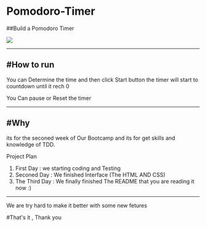 # Pomodoro-Timer
##Build a Pomodoro Timer

<img src="http://2.1m.yt/yFw2GwI.png">

---------------------------------------
#How to run
---------------------------------------
You can Determine the time  and then click Start button the timer will start to countdown  until it rech 0

  You Can pause or Reset the timer

---------------------------------------

#Why
---------------------------------------
its for the seconed week of Our Bootcamp and its for get skills and knowledge of TDD.

Project Plan

1. First Day : we starting coding and Testing
2. Seconed Day : We finished Interface (The HTML AND CSS)
3. The Third Day : We finally finished The README that you are reading it now :)

-----------------------
We are try hard to make it better with some new fetures

#That's it , Thank you
